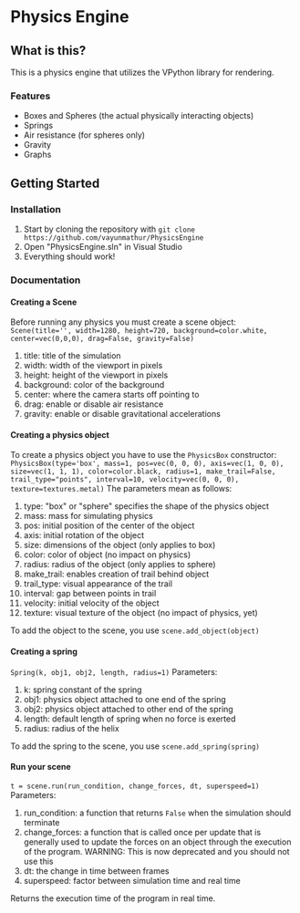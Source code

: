 # Physics Engine
## What is this?

This is a physics engine that utilizes the VPython library for rendering.
### Features
* Boxes and Spheres (the actual physically interacting objects)
* Springs
* Air resistance (for spheres only)
* Gravity
* Graphs
## Getting Started
### Installation
1. Start by cloning the repository with `git clone https://github.com/vayunmathur/PhysicsEngine`
2. Open "PhysicsEngine.sln" in Visual Studio
3. Everything should work!
### Documentation
#### Creating a Scene
Before running any physics you must create a scene object:
`Scene(title='', width=1280, height=720, background=color.white, center=vec(0,0,0), drag=False, gravity=False)`
1. title: title of the simulation
2. width: width of the viewport in pixels
3. height: height of the viewport in pixels
4. background: color of the background
5. center: where the camera starts off pointing to
6. drag: enable or disable air resistance
7. gravity: enable or disable gravitational accelerations
#### Creating a physics object
To create a physics object you have to use the `PhysicsBox` constructor:
`PhysicsBox(type='box', mass=1, pos=vec(0, 0, 0), axis=vec(1, 0, 0), size=vec(1, 1, 1), color=color.black, radius=1, make_trail=False, trail_type="points", interval=10, velocity=vec(0, 0, 0), texture=textures.metal)`
The parameters mean as follows:
1. type: "box" or "sphere" specifies the shape of the physics object
2. mass: mass for simulating physics
3. pos: initial position of the center of the object
4. axis: initial rotation of the object
5. size: dimensions of the object (only applies to box)
6. color: color of object (no impact on physics)
7. radius: radius of the object (only applies to sphere)
8. make_trail: enables creation of trail behind object
9. trail_type: visual appearance of the trail
10. interval: gap between points in trail
11. velocity: initial velocity of the object
12. texture: visual texture of the object (no impact of physics, yet)

To add the object to the scene, you use `scene.add_object(object)`

#### Creating a spring
`Spring(k, obj1, obj2, length, radius=1)`
Parameters:
1. k: spring constant of the spring
2. obj1: physics object attached to one end of the spring
3. obj2: physics object attached to other end of the spring
4. length: default length of spring when no force is exerted
5. radius: radius of the helix

To add the spring to the scene, you use `scene.add_spring(spring)`

#### Run your scene
`t = scene.run(run_condition, change_forces, dt, superspeed=1)`
Parameters:
1. run_condition: a function that returns `False` when the simulation should terminate
2. change_forces: a function that is called once per update that is generally used to update the forces on an object through the execution of the program. WARNING: This is now deprecated and you should not use this
3. dt: the change in time between frames
4. superspeed: factor between simulation time and real time

Returns the execution time of the program in real time.
